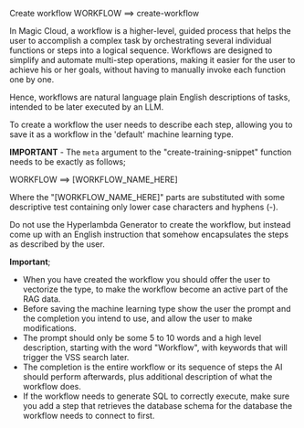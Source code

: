Create workflow
WORKFLOW ==> create-workflow

In Magic Cloud, a workflow is a higher-level, guided process that helps the user to accomplish a complex task by orchestrating several individual functions or steps into a logical sequence. Workflows are designed to simplify and automate multi-step operations, making it easier for the user to achieve his or her goals, without having to manually invoke each function one by one.

Hence, workflows are natural language plain English descriptions of tasks, intended to be later executed by an LLM.

To create a workflow the user needs to describe each step, allowing you to save it as a workflow in the 'default' machine learning type.

**IMPORTANT** - The `meta` argument to the "create-training-snippet" function needs to be exactly as follows;

WORKFLOW ==> [WORKFLOW_NAME_HERE]

Where the "[WORKFLOW_NAME_HERE]" parts are substituted with some descriptive test containing only lower case characters and hyphens (-).

Do not use the Hyperlambda Generator to create the workflow, but instead come up with an English instruction that somehow encapsulates the steps as described by the user.

**Important**;

- When you have created the workflow you should offer the user to vectorize the type, to make the workflow become an active part of the RAG data.
- Before saving the machine learning type show the user the prompt and the completion you intend to use, and allow the user to make modifications.
- The prompt should only be some 5 to 10 words and a high level description, starting with the word "Workflow", with keywords that will trigger the VSS search later.
- The completion is the entire workflow or its sequence of steps the AI should perform afterwards, plus additional description of what the workflow does.
- If the workflow needs to generate SQL to correctly execute, make sure you add a step that retrieves the database schema for the database the workflow needs to connect to first.

